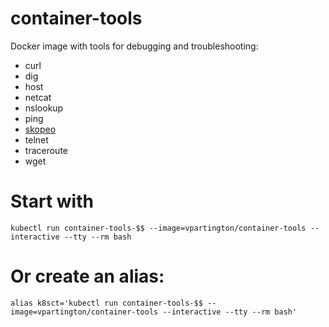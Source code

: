 # container-tools
Docker image with tools for debugging and troubleshooting:
* curl
* dig
* host
* netcat
* nslookup
* ping
* [skopeo](https://github.com/containers/skopeo) 
* telnet
* traceroute
* wget

# Start with
```
kubectl run container-tools-$$ --image=vpartington/container-tools --interactive --tty --rm bash
```

# Or create an alias:
```
alias k8sct='kubectl run container-tools-$$ --image=vpartington/container-tools --interactive --tty --rm bash'
```
